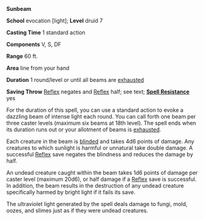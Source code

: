  **Sunbeam**

**School** evocation [light]; **Level** druid 7

**Casting Time** 1 standard action

**Components** V, S, DF

**Range** 60 ft.

**Area** line from your hand

**Duration** 1 round/level or until all beams are [exhausted](../glossary.md#_exhausted)

**Saving Throw** [Reflex](../combat.md#_reflex) negates and [Reflex](../combat.md#_reflex) half; see text; **[Spell Resistance](../glossary.md#_spell-resistance)** yes

For the duration of this spell, you can use a standard action to evoke a dazzling beam of intense light each round. You can call forth one beam per three caster levels (maximum six beams at 18th level). The spell ends when its duration runs out or your allotment of beams is [exhausted](../glossary.md#_exhausted).

Each creature in the beam is [blinded](../glossary.md#_blinded) and takes 4d6 points of damage. Any creatures to which sunlight is harmful or unnatural take double damage. A successful [Reflex](../combat.md#_reflex) save negates the blindness and reduces the damage by half.

An undead creature caught within the beam takes 1d6 points of damage per caster level (maximum 20d6), or half damage if a [Reflex](../combat.md#_reflex) save is successful. In addition, the beam results in the destruction of any undead creature specifically harmed by bright light if it fails its save.

The ultraviolet light generated by the spell deals damage to fungi, mold, oozes, and slimes just as if they were undead creatures.


